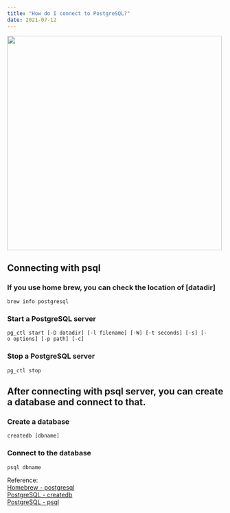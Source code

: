 ```yaml
---
title: "How do I connect to PostgreSQL?"
date: 2021-07-12
---
```


 <img src="../../../image/header1.png" width="500px">

## Connecting with psql

### If you use home brew, you can check the location of [datadir] 
`brew info postgresql`

### Start a PostgreSQL server
`pg_ctl start [-D datadir] [-l filename] [-W] [-t seconds] [-s] [-o options] [-p path] [-c]`

### Stop a PostgreSQL server
`pg_ctl stop`

## After connecting with psql server, you can create a database and connect to that.

### Create a database
`createdb [dbname]`

### Connect to the database
`psql dbname`

 
 
      
Reference:   
[Homebrew - postgresql](https://formulae.brew.sh/formula/postgresql)   
[PostgreSQL - createdb](https://www.postgresql.org/docs/current/app-createdb.html)   
[PostgreSQL - psql](https://www.postgresql.org/docs/current/app-psql.html)
